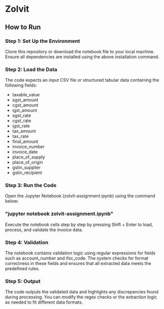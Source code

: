 # Zolvit

## How to Run

### Step 1: Set Up the Environment

Clone this repository or download the notebook file to your local machine.
Ensure all dependencies are installed using the above installation command.

### Step 2: Load the Data

The code expects an input CSV file or structured tabular data containing the following fields:

- taxable_value
- sgst_amount
- cgst_amount
- igst_amount
- sgst_rate
- cgst_rate
- igst_rate
- tax_amount
- tax_rate
- final_amount
- invoice_number
- invoice_date
- place_of_supply
- place_of_origin
- gstin_supplier
- gstin_recipient
  
### Step 3: Run the Code

Open the Jupyter Notebook (zolvit-assignment.ipynb) using the command below:

### "jupyter notebook zolvit-assignment.ipynb"

Execute the notebook cells step by step by pressing Shift + Enter to load, process, and validate the invoice data.

### Step 4: Validation

The notebook contains validation logic using regular expressions for fields such as account_number and ifsc_code.
The system checks for format correctness in these fields and ensures that all extracted data meets the predefined rules.

### Step 5: Output

The code outputs the validated data and highlights any discrepancies found during processing.
You can modify the regex checks or the extraction logic as needed to fit different data formats.
